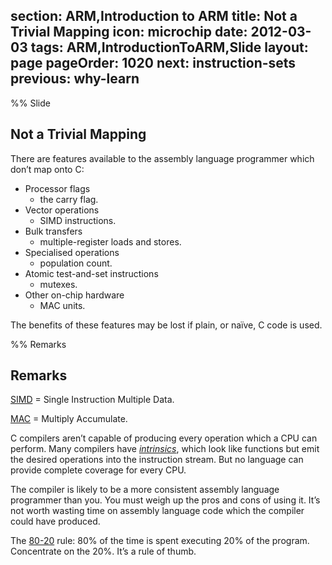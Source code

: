 section: ARM,Introduction to ARM
title: Not a Trivial Mapping
icon: microchip
date: 2012-03-03
tags: ARM,IntroductionToARM,Slide
layout: page
pageOrder: 1020
next: instruction-sets
previous: why-learn
----

%% Slide
  
## Not a Trivial Mapping

There are features available to the assembly language programmer which don’t map onto C:

* Processor flags
  * the carry flag.
* Vector operations
  * SIMD instructions.
* Bulk transfers
  * multiple-register loads and stores.
* Specialised operations
  * population count.
* Atomic test-and-set instructions
  * mutexes.
* Other on-chip hardware
  * MAC units.

The benefits of these features may be lost if plain, or naïve, C code is used.
  
%% Remarks
  
## Remarks

[SIMD](http://en.wikipedia.org/wiki/SIMD) = Single Instruction Multiple Data.

[MAC](http://en.wikipedia.org/wiki/Multiply-accumulate) = Multiply Accumulate.

C compilers aren’t capable of producing every operation which a CPU can perform. Many compilers have [*intrinsics*](http://en.wikipedia.org/wiki/Intrinsic_function), which look like functions but emit the desired operations into the instruction stream. But no language can provide complete coverage for every CPU.

The compiler is likely to be a more consistent assembly language programmer than you. You must weigh up the pros and cons of using it. It’s not worth wasting time on assembly language code which the compiler could have produced.

The [80-20](http://en.wikipedia.org/wiki/Pareto_principle) rule: 80% of the time is spent executing 20% of the program. Concentrate on the 20%. It’s a rule of thumb.
